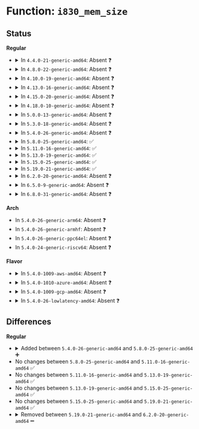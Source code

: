 # Function: <code>i830_mem_size</code>

## Status
<b>Regular</b>
<ul>
<li>
<details>
<summary>In <code>4.4.0-21-generic-amd64</code>: Absent ❓</summary>

```json
{
  "name": "i830_mem_size",
  "collision_type": "Unique Static",
  "inline_type": "Full",
  "funcs": [
    {
      "addr": 18446744071595028675,
      "name": "i830_mem_size",
      "external": false,
      "loc": "arch/x86/kernel/early-quirks.c:289",
      "file": "arch/x86/kernel/early-quirks.c",
      "inline": "not declared, inlined",
      "caller_inline": [
        "arch/x86/kernel/early-quirks.c:i845_stolen_base",
        "arch/x86/kernel/early-quirks.c:i830_stolen_base"
      ],
      "caller_func": []
    }
  ],
  "symbols": []
}
```
</details>
</li>
<li>
<details>
<summary>In <code>4.8.0-22-generic-amd64</code>: Absent ❓</summary>

```json
{
  "name": "i830_mem_size",
  "collision_type": "Unique Static",
  "inline_type": "Full",
  "funcs": [
    {
      "addr": 18446744071595193653,
      "name": "i830_mem_size",
      "external": false,
      "loc": "arch/x86/kernel/early-quirks.c:285",
      "file": "arch/x86/kernel/early-quirks.c",
      "inline": "not declared, inlined",
      "caller_inline": [
        "arch/x86/kernel/early-quirks.c:i845_stolen_base",
        "arch/x86/kernel/early-quirks.c:i830_stolen_base"
      ],
      "caller_func": []
    }
  ],
  "symbols": []
}
```
</details>
</li>
<li>
<details>
<summary>In <code>4.10.0-19-generic-amd64</code>: Absent ❓</summary>

```json
{
  "name": "i830_mem_size",
  "collision_type": "Unique Static",
  "inline_type": "Full",
  "funcs": [
    {
      "addr": 18446744071595436689,
      "name": "i830_mem_size",
      "external": false,
      "loc": "arch/x86/kernel/early-quirks.c:285",
      "file": "arch/x86/kernel/early-quirks.c",
      "inline": "not declared, inlined",
      "caller_inline": [
        "arch/x86/kernel/early-quirks.c:i845_stolen_base",
        "arch/x86/kernel/early-quirks.c:i830_stolen_base"
      ],
      "caller_func": []
    }
  ],
  "symbols": []
}
```
</details>
</li>
<li>
<details>
<summary>In <code>4.13.0-16-generic-amd64</code>: Absent ❓</summary>

```json
{
  "name": "i830_mem_size",
  "collision_type": "Unique Static",
  "inline_type": "Full",
  "funcs": [
    {
      "addr": 18446744071596357144,
      "name": "i830_mem_size",
      "external": false,
      "loc": "arch/x86/kernel/early-quirks.c:285",
      "file": "arch/x86/kernel/early-quirks.c",
      "inline": "not declared, inlined",
      "caller_inline": [
        "arch/x86/kernel/early-quirks.c:i845_stolen_base",
        "arch/x86/kernel/early-quirks.c:i830_stolen_base"
      ],
      "caller_func": []
    }
  ],
  "symbols": []
}
```
</details>
</li>
<li>
<details>
<summary>In <code>4.15.0-20-generic-amd64</code>: Absent ❓</summary>

```json
{
  "name": "i830_mem_size",
  "collision_type": "Unique Static",
  "inline_type": "Full",
  "funcs": [
    {
      "addr": 18446744071602675500,
      "name": "i830_mem_size",
      "external": false,
      "loc": "arch/x86/kernel/early-quirks.c:286",
      "file": "arch/x86/kernel/early-quirks.c",
      "inline": "not declared, inlined",
      "caller_inline": [
        "arch/x86/kernel/early-quirks.c:i845_stolen_base",
        "arch/x86/kernel/early-quirks.c:i830_stolen_base"
      ],
      "caller_func": []
    }
  ],
  "symbols": []
}
```
</details>
</li>
<li>
<details>
<summary>In <code>4.18.0-10-generic-amd64</code>: Absent ❓</summary>

```json
{
  "name": "i830_mem_size",
  "collision_type": "Unique Static",
  "inline_type": "Full",
  "funcs": [
    {
      "addr": 18446744071602847491,
      "name": "i830_mem_size",
      "external": false,
      "loc": "arch/x86/kernel/early-quirks.c:284",
      "file": "arch/x86/kernel/early-quirks.c",
      "inline": "not declared, inlined",
      "caller_inline": [
        "arch/x86/kernel/early-quirks.c:i845_stolen_base",
        "arch/x86/kernel/early-quirks.c:i830_stolen_base"
      ],
      "caller_func": []
    }
  ],
  "symbols": []
}
```
</details>
</li>
<li>
<details>
<summary>In <code>5.0.0-13-generic-amd64</code>: Absent ❓</summary>

```json
{
  "name": "i830_mem_size",
  "collision_type": "Unique Static",
  "inline_type": "Full",
  "funcs": [
    {
      "addr": 18446744071604644261,
      "name": "i830_mem_size",
      "external": false,
      "loc": "arch/x86/kernel/early-quirks.c:315",
      "file": "arch/x86/kernel/early-quirks.c",
      "inline": "not declared, inlined",
      "caller_inline": [
        "arch/x86/kernel/early-quirks.c:i845_stolen_base",
        "arch/x86/kernel/early-quirks.c:i830_stolen_base"
      ],
      "caller_func": []
    }
  ],
  "symbols": []
}
```
</details>
</li>
<li>
<details>
<summary>In <code>5.3.0-18-generic-amd64</code>: Absent ❓</summary>

```json
{
  "name": "i830_mem_size",
  "collision_type": "Unique Static",
  "inline_type": "Full",
  "funcs": [
    {
      "addr": 18446744071604741882,
      "name": "i830_mem_size",
      "external": false,
      "loc": "arch/x86/kernel/early-quirks.c:315",
      "file": "arch/x86/kernel/early-quirks.c",
      "inline": "not declared, inlined",
      "caller_inline": [
        "arch/x86/kernel/early-quirks.c:i845_stolen_base",
        "arch/x86/kernel/early-quirks.c:i830_stolen_base"
      ],
      "caller_func": []
    }
  ],
  "symbols": []
}
```
</details>
</li>
<li>
<details>
<summary>In <code>5.4.0-26-generic-amd64</code>: Absent ❓</summary>

```json
{
  "name": "i830_mem_size",
  "collision_type": "Unique Static",
  "inline_type": "Full",
  "funcs": [
    {
      "addr": 18446744071604755276,
      "name": "i830_mem_size",
      "external": false,
      "loc": "arch/x86/kernel/early-quirks.c:315",
      "file": "arch/x86/kernel/early-quirks.c",
      "inline": "not declared, inlined",
      "caller_inline": [
        "arch/x86/kernel/early-quirks.c:i845_stolen_base",
        "arch/x86/kernel/early-quirks.c:i830_stolen_base"
      ],
      "caller_func": []
    }
  ],
  "symbols": []
}
```
</details>
</li>
<li>
<details>
<summary>In <code>5.8.0-25-generic-amd64</code>: ✅</summary>

```c
resource_size_t i830_mem_size()
```

```json
{
  "name": "i830_mem_size",
  "collision_type": "Unique Static",
  "inline_type": "No",
  "funcs": [
    {
      "addr": 18446744071609100042,
      "name": "i830_mem_size",
      "external": false,
      "loc": "arch/x86/kernel/early-quirks.c:315",
      "file": "arch/x86/kernel/early-quirks.c",
      "inline": "seen, unknown",
      "caller_inline": [],
      "caller_func": [
        "arch/x86/kernel/early-quirks.c:i845_stolen_base",
        "arch/x86/kernel/early-quirks.c:i830_stolen_base"
      ]
    }
  ],
  "symbols": [
    {
      "addr": 18446744071609100042,
      "name": "i830_mem_size",
      "section": ".init.text",
      "bind": "STB_LOCAL",
      "size": 34
    }
  ]
}
```
</details>
</li>
<li>
<details>
<summary>In <code>5.11.0-16-generic-amd64</code>: ✅</summary>

```c
resource_size_t i830_mem_size()
```

```json
{
  "name": "i830_mem_size",
  "collision_type": "Unique Static",
  "inline_type": "No",
  "funcs": [
    {
      "addr": 18446744071612164958,
      "name": "i830_mem_size",
      "external": false,
      "loc": "arch/x86/kernel/early-quirks.c:315",
      "file": "arch/x86/kernel/early-quirks.c",
      "inline": "seen, unknown",
      "caller_inline": [],
      "caller_func": [
        "arch/x86/kernel/early-quirks.c:i845_stolen_base",
        "arch/x86/kernel/early-quirks.c:i830_stolen_base"
      ]
    }
  ],
  "symbols": [
    {
      "addr": 18446744071612164958,
      "name": "i830_mem_size",
      "section": ".init.text",
      "bind": "STB_LOCAL",
      "size": 34
    }
  ]
}
```
</details>
</li>
<li>
<details>
<summary>In <code>5.13.0-19-generic-amd64</code>: ✅</summary>

```c
resource_size_t i830_mem_size()
```

```json
{
  "name": "i830_mem_size",
  "collision_type": "Unique Static",
  "inline_type": "No",
  "funcs": [
    {
      "addr": 18446744071614305299,
      "name": "i830_mem_size",
      "external": false,
      "loc": "arch/x86/kernel/early-quirks.c:315",
      "file": "arch/x86/kernel/early-quirks.c",
      "inline": "seen, unknown",
      "caller_inline": [],
      "caller_func": [
        "arch/x86/kernel/early-quirks.c:i845_stolen_base",
        "arch/x86/kernel/early-quirks.c:i830_stolen_base"
      ]
    }
  ],
  "symbols": [
    {
      "addr": 18446744071614305299,
      "name": "i830_mem_size",
      "section": ".init.text",
      "bind": "STB_LOCAL",
      "size": 34
    }
  ]
}
```
</details>
</li>
<li>
<details>
<summary>In <code>5.15.0-25-generic-amd64</code>: ✅</summary>

```c
resource_size_t i830_mem_size()
```

```json
{
  "name": "i830_mem_size",
  "collision_type": "Unique Static",
  "inline_type": "No",
  "funcs": [
    {
      "addr": 18446744071615232758,
      "name": "i830_mem_size",
      "external": false,
      "loc": "arch/x86/kernel/early-quirks.c:315",
      "file": "arch/x86/kernel/early-quirks.c",
      "inline": "seen, unknown",
      "caller_inline": [],
      "caller_func": [
        "arch/x86/kernel/early-quirks.c:i845_stolen_base",
        "arch/x86/kernel/early-quirks.c:i830_stolen_base"
      ]
    }
  ],
  "symbols": [
    {
      "addr": 18446744071615232758,
      "name": "i830_mem_size",
      "section": ".init.text",
      "bind": "STB_LOCAL",
      "size": 34
    }
  ]
}
```
</details>
</li>
<li>
<details>
<summary>In <code>5.19.0-21-generic-amd64</code>: ✅</summary>

```c
resource_size_t i830_mem_size()
```

```json
{
  "name": "i830_mem_size",
  "collision_type": "Unique Static",
  "inline_type": "No",
  "funcs": [
    {
      "addr": 18446744071617008192,
      "name": "i830_mem_size",
      "external": false,
      "loc": "arch/x86/kernel/early-quirks.c:316",
      "file": "arch/x86/kernel/early-quirks.c",
      "inline": "seen, unknown",
      "caller_inline": [],
      "caller_func": [
        "arch/x86/kernel/early-quirks.c:i845_stolen_base",
        "arch/x86/kernel/early-quirks.c:i830_stolen_base"
      ]
    }
  ],
  "symbols": [
    {
      "addr": 18446744071617008192,
      "name": "i830_mem_size",
      "section": ".init.text",
      "bind": "STB_LOCAL",
      "size": 46
    }
  ]
}
```
</details>
</li>
<li>
<details>
<summary>In <code>6.2.0-20-generic-amd64</code>: Absent ❓</summary>

```json
{
  "name": "i830_mem_size",
  "collision_type": "Unique Static",
  "inline_type": "Full",
  "funcs": [
    {
      "addr": 18446744071627639573,
      "name": "i830_mem_size",
      "external": false,
      "loc": "arch/x86/kernel/early-quirks.c:316",
      "file": "arch/x86/kernel/early-quirks.c",
      "inline": "not declared, inlined",
      "caller_inline": [
        "arch/x86/kernel/early-quirks.c:i845_stolen_base",
        "arch/x86/kernel/early-quirks.c:i830_stolen_base"
      ],
      "caller_func": []
    }
  ],
  "symbols": []
}
```
</details>
</li>
<li>
<details>
<summary>In <code>6.5.0-9-generic-amd64</code>: Absent ❓</summary>

```json
{
  "name": "i830_mem_size",
  "collision_type": "Unique Static",
  "inline_type": "Full",
  "funcs": [
    {
      "addr": 18446744071619395637,
      "name": "i830_mem_size",
      "external": false,
      "loc": "arch/x86/kernel/early-quirks.c:316",
      "file": "arch/x86/kernel/early-quirks.c",
      "inline": "not declared, inlined",
      "caller_inline": [
        "arch/x86/kernel/early-quirks.c:i845_stolen_base",
        "arch/x86/kernel/early-quirks.c:i830_stolen_base"
      ],
      "caller_func": []
    }
  ],
  "symbols": []
}
```
</details>
</li>
<li>
<details>
<summary>In <code>6.8.0-31-generic-amd64</code>: Absent ❓</summary>

```json
{
  "name": "i830_mem_size",
  "collision_type": "Unique Static",
  "inline_type": "Full",
  "funcs": [
    {
      "addr": 18446744071621691333,
      "name": "i830_mem_size",
      "external": false,
      "loc": "arch/x86/kernel/early-quirks.c:316",
      "file": "arch/x86/kernel/early-quirks.c",
      "inline": "not declared, inlined",
      "caller_inline": [
        "arch/x86/kernel/early-quirks.c:i845_stolen_base",
        "arch/x86/kernel/early-quirks.c:i830_stolen_base"
      ],
      "caller_func": []
    }
  ],
  "symbols": []
}
```
</details>
</li>
</ul>
<b>Arch</b>
<ul>
<li>
In <code>5.4.0-26-generic-arm64</code>: Absent ❓
</li>
<li>
In <code>5.4.0-26-generic-armhf</code>: Absent ❓
</li>
<li>
In <code>5.4.0-26-generic-ppc64el</code>: Absent ❓
</li>
<li>
In <code>5.4.0-24-generic-riscv64</code>: Absent ❓
</li>
</ul>
<b>Flavor</b>
<ul>
<li>
<details>
<summary>In <code>5.4.0-1009-aws-amd64</code>: Absent ❓</summary>

```json
{
  "name": "i830_mem_size",
  "collision_type": "Unique Static",
  "inline_type": "Full",
  "funcs": [
    {
      "addr": 18446744071604681560,
      "name": "i830_mem_size",
      "external": false,
      "loc": "arch/x86/kernel/early-quirks.c:315",
      "file": "arch/x86/kernel/early-quirks.c",
      "inline": "not declared, inlined",
      "caller_inline": [
        "arch/x86/kernel/early-quirks.c:i845_stolen_base",
        "arch/x86/kernel/early-quirks.c:i830_stolen_base"
      ],
      "caller_func": []
    }
  ],
  "symbols": []
}
```
</details>
</li>
<li>
<details>
<summary>In <code>5.4.0-1010-azure-amd64</code>: Absent ❓</summary>

```json
{
  "name": "i830_mem_size",
  "collision_type": "Unique Static",
  "inline_type": "Full",
  "funcs": [
    {
      "addr": 18446744071604649114,
      "name": "i830_mem_size",
      "external": false,
      "loc": "arch/x86/kernel/early-quirks.c:315",
      "file": "arch/x86/kernel/early-quirks.c",
      "inline": "not declared, inlined",
      "caller_inline": [
        "arch/x86/kernel/early-quirks.c:i845_stolen_base",
        "arch/x86/kernel/early-quirks.c:i830_stolen_base"
      ],
      "caller_func": []
    }
  ],
  "symbols": []
}
```
</details>
</li>
<li>
<details>
<summary>In <code>5.4.0-1009-gcp-amd64</code>: Absent ❓</summary>

```json
{
  "name": "i830_mem_size",
  "collision_type": "Unique Static",
  "inline_type": "Full",
  "funcs": [
    {
      "addr": 18446744071604759144,
      "name": "i830_mem_size",
      "external": false,
      "loc": "arch/x86/kernel/early-quirks.c:315",
      "file": "arch/x86/kernel/early-quirks.c",
      "inline": "not declared, inlined",
      "caller_inline": [
        "arch/x86/kernel/early-quirks.c:i845_stolen_base",
        "arch/x86/kernel/early-quirks.c:i830_stolen_base"
      ],
      "caller_func": []
    }
  ],
  "symbols": []
}
```
</details>
</li>
<li>
<details>
<summary>In <code>5.4.0-26-lowlatency-amd64</code>: Absent ❓</summary>

```json
{
  "name": "i830_mem_size",
  "collision_type": "Unique Static",
  "inline_type": "Full",
  "funcs": [
    {
      "addr": 18446744071604759375,
      "name": "i830_mem_size",
      "external": false,
      "loc": "arch/x86/kernel/early-quirks.c:315",
      "file": "arch/x86/kernel/early-quirks.c",
      "inline": "not declared, inlined",
      "caller_inline": [
        "arch/x86/kernel/early-quirks.c:i845_stolen_base",
        "arch/x86/kernel/early-quirks.c:i830_stolen_base"
      ],
      "caller_func": []
    }
  ],
  "symbols": []
}
```
</details>
</li>
</ul>

## Differences
<b>Regular</b>
<ul>
<li>
<details>
<summary>Added between <code>5.4.0-26-generic-amd64</code> and <code>5.8.0-25-generic-amd64</code> ➕</summary>

```c
resource_size_t i830_mem_size()
```
</details>
</li>
<li>
No changes between <code>5.8.0-25-generic-amd64</code> and <code>5.11.0-16-generic-amd64</code> ✅
</li>
<li>
No changes between <code>5.11.0-16-generic-amd64</code> and <code>5.13.0-19-generic-amd64</code> ✅
</li>
<li>
No changes between <code>5.13.0-19-generic-amd64</code> and <code>5.15.0-25-generic-amd64</code> ✅
</li>
<li>
No changes between <code>5.15.0-25-generic-amd64</code> and <code>5.19.0-21-generic-amd64</code> ✅
</li>
<li>
<details>
<summary>Removed between <code>5.19.0-21-generic-amd64</code> and <code>6.2.0-20-generic-amd64</code> ➖</summary>

```c
resource_size_t i830_mem_size()
```
</details>
</li>
</ul>
